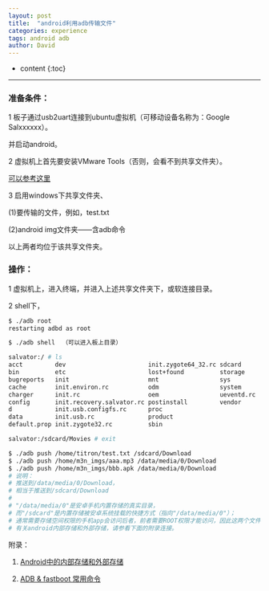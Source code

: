 ```yaml
---
layout: post
title:  "android利用adb传输文件"
categories: experience
tags: android adb
author: David
---
```


* content
{:toc}

---

### 准备条件：

1 板子通过usb2uart连接到ubuntu虚拟机（可移动设备名称为：Google Salxxxxxx）。

并启动android。

2 虚拟机上首先要安装VMware Tools（否则，会看不到共享文件夹）。

[可以参考这里](https://titron.github.io/2021/03/15/vmware_intall_tools_and_softlink/)

3 启用windows下共享文件夹、

   (1)要传输的文件，例如，test.txt

   (2)android img文件夹——含adb命令

以上两者均位于该共享文件夹。

### 操作：

1 虚拟机上，进入终端，并进入上述共享文件夹下，或软连接目录。

2 shell下，

```bash
$ ./adb root
restarting adbd as root

$ ./adb shell  （可以进入板上目录）

salvator:/ # ls
acct         dev                       init.zygote64_32.rc sdcard
bin          etc                       lost+found          storage
bugreports   init                      mnt                 sys
cache        init.environ.rc           odm                 system
charger      init.rc                   oem                 ueventd.rc
config       init.recovery.salvator.rc postinstall         vendor
d            init.usb.configfs.rc      proc
data         init.usb.rc               product
default.prop init.zygote32.rc          sbin

salvator:/sdcard/Movies # exit

$ ./adb push /home/titron/test.txt /sdcard/Download
$ ./adb push /home/m3n_imgs/aaa.mp3 /data/media/0/Download
$ ./adb push /home/m3n_imgs/bbb.apk /data/media/0/Download
# 说明：
# 推送到/data/media/0/Download，
# 相当于推送到/sdcard/Download
#
# "/data/media/0"是安卓手机内置存储的真实目录，
# 而"/sdcard"是内置存储被安卓系统挂载的快捷方式（指向"/data/media/0"）；
# 通常需要存储空间权限的手机app会访问后者，前者需要ROOT权限才能访问，因此这两个文件夹是一个目录
# 有关android内部存储和外部存储，请参看下面的附录连接。

```

附录：

1. [Android中的内部存储和外部存储](http://huzhengyu.com/2019/08/10/storage/)

2. [ADB & fastboot 常用命令](https://blog.csdn.net/pen_cil/article/details/79762640?utm_medium=distribute.pc_relevant.none-task-blog-searchFromBaidu-8.control&dist_request_id=&depth_1-utm_source=distribute.pc_relevant.none-task-blog-searchFromBaidu-8.control)



